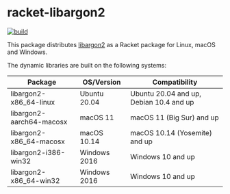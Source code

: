 # racket-libargon2

[![build](https://github.com/Bogdanp/racket-libargon2/actions/workflows/push.yml/badge.svg)](https://github.com/Bogdanp/racket-libargon2/actions/workflows/push.yml)

This package distributes [libargon2] as a Racket package for Linux,
macOS and Windows.

The dynamic libraries are built on the following systems:

| Package                  | OS/Version   | Compatibility                           |
|--------------------------|--------------|-----------------------------------------|
| libargon2-x86_64-linux   | Ubuntu 20.04 | Ubuntu 20.04 and up, Debian 10.4 and up |
| libargon2-aarch64-macosx | macOS 11     | macOS 11 (Big Sur) and up               |
| libargon2-x86_64-macosx  | macOS 10.14  | macOS 10.14 (Yosemite) and up           |
| libargon2-i386-win32     | Windows 2016 | Windows 10 and up                       |
| libargon2-x86_64-win32   | Windows 2016 | Windows 10 and up                       |


[libargon2]: https://github.com/P-H-C/phc-winner-argon2
